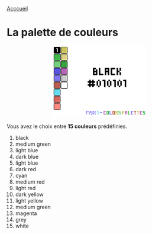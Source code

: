 [Acccueil](../README.md)

# La palette de couleurs
<center>

![sprite limitation](assets/colors_msx.gif)

</center>

Vous avez le choix entre **15 couleurs** prédéfinies. 

1. black
2. medium green
3. light blue
4. dark blue
5. light blue
6. dark red
7. cyan
8. medium red
9. light red
10. dark yellow
11. light yellow
12. medium green
13. magenta
14. grey
15. white

